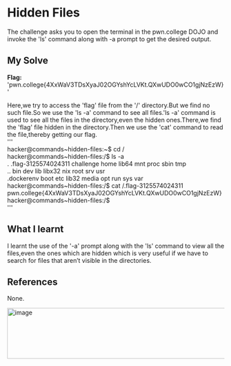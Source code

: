 # Hidden Files 
The challenge asks you to open the terminal in the pwn.college DOJO and invoke the 'ls' command along with -a prompt to get the desired output.  

## My Solve
**Flag:** 'pwn.college{4XxWaV3TDsXyaJ02OGYshYcLVKt.QXwUDO0wCO1gjNzEzW}'  

Here,we try to access the 'flag' file from the '/' directory.But we find no such file.So we use the 'ls -a' command to see all files.'ls -a' command is used to see all the files in the directory,even the hidden ones.There,we find the 'flag' file hidden in the directory.Then we use the 'cat' command to read the file,thereby getting our flag.  
'''   
hacker@commands~hidden-files:~$ cd /    
hacker@commands~hidden-files:/$ ls -a    
.           .flag-3125574024311  challenge  home   lib64   mnt  proc  sbin  tmp     
..          bin                  dev        lib    libx32  nix  root  srv   usr     
.dockerenv  boot                 etc        lib32  media   opt  run   sys   var     
hacker@commands~hidden-files:/$ cat /.flag-3125574024311     
pwn.college{4XxWaV3TDsXyaJ02OGYshYcLVKt.QXwUDO0wCO1gjNzEzW}     
hacker@commands~hidden-files:/$     
'''   

## What I learnt
I learnt the use of the '-a' prompt along with the 'ls' command to view all the files,even the ones which are hidden which is very useful if we have to search for files that aren’t visible in the directories.  

## References
None.   

<img width="654" height="118" alt="image" src="https://github.com/user-attachments/assets/2cfa0c9a-1d66-4af5-8ec2-a468af4f5753" />
